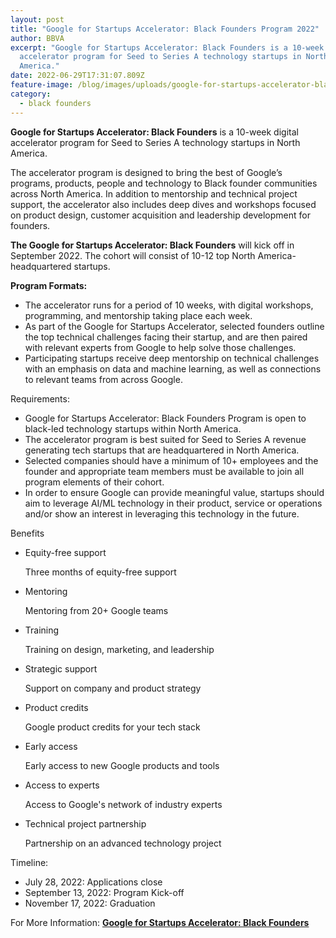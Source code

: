 ```yaml
---
layout: post
title: "Google for Startups Accelerator: Black Founders Program 2022"
author: BBVA
excerpt: "Google for Startups Accelerator: Black Founders is a 10-week digital
  accelerator program for Seed to Series A technology startups in North
  America."
date: 2022-06-29T17:31:07.809Z
feature-image: /blog/images/uploads/google-for-startups-accelerator-black-founders.jpg
category:
  - black founders
---
```

**Google for Startups Accelerator: Black Founders** is a 10-week digital accelerator program for Seed to Series A technology startups in North America.

The accelerator program is designed to bring the best of Google’s programs, products, people and technology to Black founder communities across North America. In addition to mentorship and technical project support, the accelerator also includes deep dives and workshops focused on product design, customer acquisition and leadership development for founders.

**The Google for Startups Accelerator: Black Founders** will kick off in September 2022. The cohort will consist of 10-12 top North America-headquartered startups.

**Program Formats:**

* The accelerator runs for a period of 10 weeks, with digital workshops, programming, and mentorship taking place each week. 
* As part of the Google for Startups Accelerator, selected founders outline the top technical challenges facing their startup, and are then paired with relevant experts from Google to help solve those challenges. 
* Participating startups receive deep mentorship on technical challenges with an emphasis on data and machine learning, as well as connections to relevant teams from across Google.

Requirements:

* Google for Startups Accelerator: Black Founders Program is open to black-led technology startups within North America. 
* The accelerator program is best suited for Seed to Series A revenue generating tech startups that are headquartered in North America.
* Selected companies should have a minimum of 10+ employees and the founder and appropriate team members must be available to join all program elements of their cohort.
*  In order to ensure Google can provide meaningful value, startups should aim to leverage AI/ML technology in their product, service or operations and/or show an interest in leveraging this technology in the future.

Benefits

* Equity-free support

  Three months of equity-free support
* Mentoring

  Mentoring from 20+ Google teams
* Training

  Training on design, marketing, and leadership
* Strategic support

  Support on company and product strategy
* Product credits

  Google product credits for your tech stack
* Early access

  Early access to new Google products and tools
* Access to experts

  Access to Google's network of industry experts
* Technical project partnership

  Partnership on an advanced technology project

Timeline:

* July 28, 2022: Applications close
* September 13, 2022: Program Kick-off
* November 17, 2022: Graduation

For More Information: **[Google for Startups Accelerator: Black Founders](https://startup.google.com/accelerator/black-founders/)**